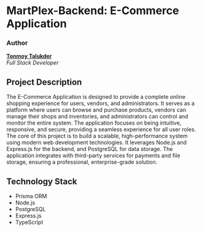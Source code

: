 # MartPlex-Backend: E-Commerce Application

### Author
**[Tonmoy Talukder](https://tonmoytalukder.github.io/dev)** </br>
*Full Stack Developer*

## Project Description
The E-Commerce Application is designed to provide a complete online shopping experience for users, vendors, and administrators. It serves as a platform where users can browse and purchase products, vendors can manage their shops and inventories, and administrators can control and monitor the entire system. The application focuses on being intuitive, responsive, and secure, providing a seamless experience for all user roles. The core of this project is to build a scalable, high-performance system using modern web development technologies. It leverages Node.js and Express.js for the backend, and PostgreSQL for data storage. The application integrates with third-party services for payments and file storage, ensuring a professional, enterprise-grade solution.

## Technology Stack
- Prisma ORM
- Node.js
- PostgreSQL
- Express.js
- TypeScript